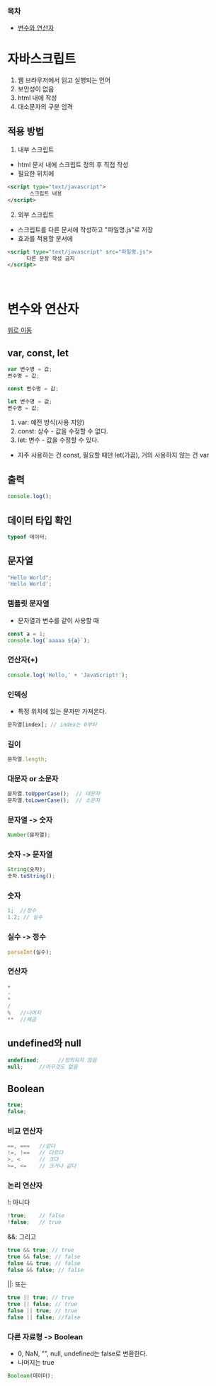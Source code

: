  ### 목차

 - [변수와 연산자](#변수와-연산자)
 
 # 자바스크립트

 1. 웹 브라우저에서 읽고 실행되는 언어
 2. 보안성이 없음
 3. html 내에 작성
 4. 대소문자의 구분 엄격

 ## 적용 방법

 1. 내부 스크립트

 - html 문서 내에 스크립트 정의 후 직접 작성
 - 필요한 위치에 

 ```html
 <script type="text/javascript">
        스크립트 내용
 </script>
 ```

 2. 외부 스크립트

 - 스크립트를 다른 문서에 작성하고 "파일명.js"로 저장
 - 효과를 적용할 문서에 
  
  ```html
  <script type="text/javascript" src="파일명.js">
        다른 문장 작성 금지
  </script>
  ```

  <br>

  # 변수와 연산자

  [위로 이동](#목차)

  ## var, const, let

  ```js
  var 변수명 = 값;
  변수명 = 값;

  const 변수명 = 값;

  let 변수명 = 값;
  변수명 = 값;
  ```

  1. var: 예전 방식(사용 지양)
  2. const: 상수 - 값을 수정할 수 없다.
  3. let: 변수 - 값을 수정할 수 있다.

  - 자주 사용하는 건 const, 필요할 때만 let(가끔), 거의 사용하지 않는 건 var

  ## 출력

  ```js
  console.log();
  ```

  ## 데이터 타입 확인

  ```js
  typeof 데이터;
  ```

  ## 문자열

  ```js
  "Hello World";
  'Hello World';
  ```

  ### 템플릿 문자열

  - 문자열과 변수를 같이 사용할 때

  ```js
  const a = 1;
  console.log(`aaaaa ${a}`);
  ```

  ### 연산자(+)

  ```js
  console.log('Hello,' + 'JavaScript!');
  ```

  ### 인덱싱

  - 특정 위치에 있는 문자만 가져온다.

  ```js
  문자열[index]; // index는 0부터
  ```

  ### 길이

  ```js
  문자열.length;
  ```

  ### 대문자 or 소문자

  ```js
  문자열.toUpperCase();  // 대문자
  문자열.toLowerCase();  // 소문자
  ```

  ### 문자열 -> 숫자

  ```js
  Number(문자열);
  ```

  ### 숫자 -> 문자열

  ```js
  String(숫자);
  숫자.toString();
  ```

  ### 숫자

  ```js
  1;  //정수
  1.2; // 실수
  ```

  ### 실수 -> 정수

  ```js
  parseInt(실수);
  ```

  ### 연산자

  ```js
  +
  -
  *
  /
  %   //나머지
  **  //제곱
  ```

  ## undefined와 null

  ```js
  undefined;      //정의되지 않음
  null;     //아무것도 없음
  ```

  ## Boolean

  ```js
  true;
  false;
  ```

  ### 비교 연산자

  ```js
  ==, ===   //같다
  !=, !==   // 다르다
  >, <      // 크다
  >=, <=    // 크거나 같다
  ```

  ### 논리 연산자

  !: 아니다

  ```js
  !true;    // false
  !false;   // true
  ```
 
 &&: 그리고

 ```js
 true && true; // true
 true && false; // false
 false && true; // false
 false && false; // false
 ```

 ||: 또는

 ```js
 true || true; // true
 true || false; // true
 false || true; // true
 false || false; //false
 ```

 ### 다른 자료형 -> Boolean

 - 0, NaN, "", null, undefined는 false로 변환한다.
 - 나머지는 true

 ```js
 Boolean(데이터);
 ```
